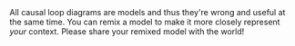 <div class="alert alert-info">
All causal loop diagrams are models 
and thus they're wrong and useful at the same time.
You can remix a model to make it more closely represent <i>your</i> context.
Please share your remixed model with the world!
</div>